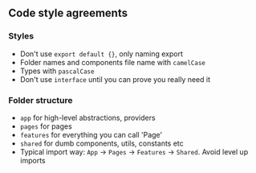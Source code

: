 ## Code style agreements 

### Styles 
- Don't use `export default {}`, only naming export
- Folder names and components file name with `camelCase`
- Types with `pascalCase`
- Don't use `interface` until you can prove you really need it

### Folder structure
- `app` for high-level abstractions, providers
- `pages` for pages
- `features` for everything you can call 'Page'
- `shared` for dumb components, utils, constants etc
- Typical import way: `App` -> `Pages` -> `Features` -> `Shared`. Avoid level up imports
